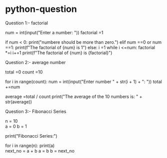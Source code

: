 # python-question
Question 1:- factorial


num = int(input("Enter a number: "))
factorial =1

if num < 0:
    print("numbere should be more than zero.")
elif num ==0 or num ==1:
    print(f"The factorial of {num} is 1")
else:
    i =1
    while i <=num:
        factorial *=i
        i+=1
    print(f"The factorial of {num} is {factorial}")

    

Question 2:- average number

total =0
count =10  

for i in range(count):
    num = int(input("Enter number " + str(i + 1) + ": "))
    total +=num

average =total / count
print("The average of the 10 numbers is: " + str(average))


Question 3:- Fibonacci Series

n = 10  
a = 0
b = 1

print("Fibonacci Series:")

for i in range(n):
    print(a)  
    next_no = a + b
    a = b
    b = next_no

